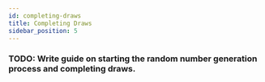 ```yaml
---
id: completing-draws
title: Completing Draws
sidebar_position: 5
---
```


### TODO: Write guide on starting the random number generation process and completing draws.